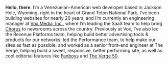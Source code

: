 **Hello, there**. I’m a Venezuelan-American web developer based in Jackson Hole, Wyoming, right in the heart of Grand Teton National Park. I’ve been building websites for nearly 20 years, and I’m currently an engineering manager at [Vox Media, Inc.](https://www.voxmedia.com), where I’m leading the SaaS team to help bring [Chorus](https://getchorus.voxmedia.com/) to newsrooms across the country. Previously at Vox, I’ve also led the Revenue Platforms team, helping build better advertising tools & products for our networks; led the Performance team, to help make our sites as fast as possible; and worked as a senior front-end engineer at The Verge, helping build a sweet, responsive, better performing site, as well as cool editorial features like [Fanboys](https://www.theverge.com/2014/1/21/5307992/inside-the-mind-of-a-fanboy) and [The&nbsp;Verge&nbsp;50](https://www.theverge.com/a/the-verge-50).
